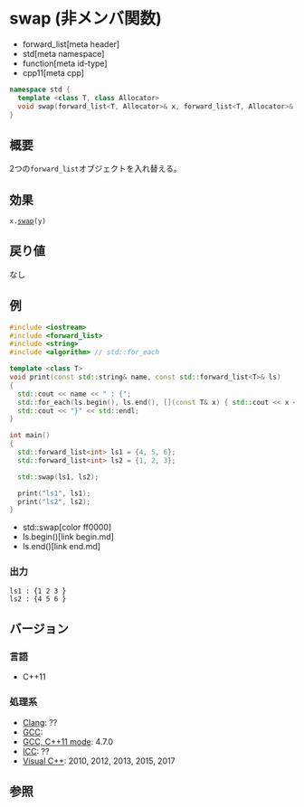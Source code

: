# swap (非メンバ関数)
* forward_list[meta header]
* std[meta namespace]
* function[meta id-type]
* cpp11[meta cpp]

```cpp
namespace std {
  template <class T, class Allocator>
  void swap(forward_list<T, Allocator>& x, forward_list<T, Allocator>& y);
}
```

## 概要
2つの`forward_list`オブジェクトを入れ替える。


## 効果
`x.`[`swap`](swap.md)`(y)`


## 戻り値
なし


## 例
```cpp example
#include <iostream>
#include <forward_list>
#include <string>
#include <algorithm> // std::for_each

template <class T>
void print(const std::string& name, const std::forward_list<T>& ls)
{
  std::cout << name << " : {";
  std::for_each(ls.begin(), ls.end(), [](const T& x) { std::cout << x << " "; });
  std::cout << "}" << std::endl;
}

int main()
{
  std::forward_list<int> ls1 = {4, 5, 6};
  std::forward_list<int> ls2 = {1, 2, 3};

  std::swap(ls1, ls2);

  print("ls1", ls1);
  print("ls2", ls2);
}
```
* std::swap[color ff0000]
* ls.begin()[link begin.md]
* ls.end()[link end.md]

### 出力
```
ls1 : {1 2 3 }
ls2 : {4 5 6 }
```

## バージョン
### 言語
- C++11

### 処理系
- [Clang](/implementation.md#clang): ??
- [GCC](/implementation.md#gcc): 
- [GCC, C++11 mode](/implementation.md#gcc): 4.7.0
- [ICC](/implementation.md#icc): ??
- [Visual C++](/implementation.md#visual_cpp): 2010, 2012, 2013, 2015, 2017


## 参照


